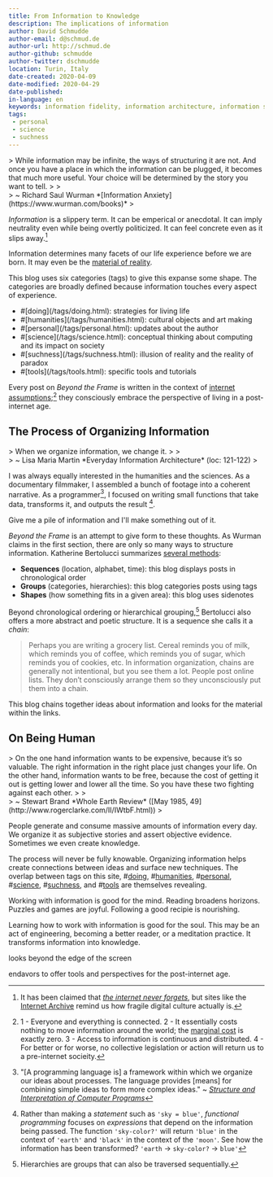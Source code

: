 ```yaml
---
title: From Information to Knowledge
description: The implications of information
author: David Schmudde
author-email: d@schmud.de
author-url: http://schmud.de
author-github: schmudde
author-twitter: dschmudde
location: Turin, Italy
date-created: 2020-04-09
date-modified: 2020-04-29
date-published:
in-language: en
keywords: information fidelity, information architecture, information science, informatics, computer science
tags:
 - personal
 - science
 - suchness
---
```


<div class="epigraph">
> While information may be infinite, the ways of structuring it are not. And once you have a place in which the information can be plugged, it becomes that much more useful. Your choice will be determined by the story you want to tell.
>
> <footer>
> ~ Richard Saul Wurman *[Information Anxiety](https://www.wurman.com/books)*
> </footer>
</div>

*Information* is a slippery term. It can be emperical or anecdotal. It can imply neutrality even while being overtly politicized. It can feel concrete even as it slips away.[^internet]

[^internet]: It has been claimed that [*the internet never forgets*](https://www.independent.co.uk/student/istudents/the-internet-never-forgets-so-be-careful-what-you-put-on-it-8787706.html), but sites like the [Internet Archive](https://archive.org/) remind us how fragile digital culture actually is.

Information determines many facets of our life experience before we are born. It may even be the [material of reality](https://blogs.scientificamerican.com/cross-check/why-information-cant-be-the-basis-of-reality/).

This blog uses six categories (tags) to give this expanse some shape. The categories are broadly defined because information touches every aspect of experience.

<ul class="fa-ul">
    <li><i class="fa-li fa fa-tag"></i>#[doing](/tags/doing.html): strategies for living life</li>
    <li><i class="fa-li fa fa-tag"></i>#[humanities](/tags/humanities.html): cultural objects and art making</li>
    <li><i class="fa-li fa fa-tag"></i>#[personal](/tags/personal.html): updates about the author</li>
    <li><i class="fa-li fa fa-tag"></i>#[science](/tags/science.html): conceptual thinking about computing and its impact on society</li>
    <li><i class="fa-li fa fa-tag"></i>#[suchness](/tags/suchness.html): illusion of reality and the reality of paradox</li>
    <li><i class="fa-li fa fa-tag"></i>#[tools](/tags/tools.html): specific tools and tutorials</li>
</ul>

Every post on *Beyond the Frame* is written in the context of [internet assumptions](https://stratechery.com/2020/zero-trust-information/);[^assumptions] they consciously embrace the perspective of living in a post-internet age.

[^assumptions]: 1 - Everyone and everything is connected. 2 - It essentially costs nothing to move information around the world; the [marginal cost](https://economicsconcepts.com/marginal_cost.htm) is exactly zero. 3 - Access to information is continuous and distributed. 4 - For better or for worse, no collective legislation or action will return us to a pre-internet socieity.

## The Process of Organizing Information

<div class="epigraph">
>  When we organize information, we change it.
>
> <footer>
> ~ Lisa Maria Martin *Everyday Information Architecture* (loc: 121-122)
> </footer>
</div>

I was always equally interested in the humanities and the sciences. As a documentary filmmaker, I assembled a bunch of footage into a coherent narrative. As a programmer[^sicp], I focused on writing small functions that take data, transforms it, and outputs the result [^functional].

[^sicp]: "[A programming language is] a framework within which we organize our ideas about processes. The language provides [means] for combining simple ideas to form more complex ideas." ~ *[Structure and Interpretation of Computer Programs](https://mitpress.mit.edu/sites/default/files/sicp/full-text/book/book-Z-H-10.html#%_sec_1.1)*
[^functional]: Rather than making a *statement* such as `'sky = blue'`, *functional programming* focuses on *expressions* that depend on the information being passed. The function `'sky-color?'` will return `'blue'` in the context of `'earth'` and `'black'` in the context of the `'moon'`. See how the information has been transformed? `'earth` &rarr; `sky-color?` &rarr; `blue'`

Give me a pile of information and I'll make something out of it.

*Beyond the Frame* is an attempt to give form to these thoughts. As Wurman claims in the first section, there are only so many ways to structure information. Katherine Bertolucci summarizes [several methods](http://www.isisinform.com/unlatched-richard-saul-wurman%E2%80%99s-theory-of-limitations/):

- **Sequences** (location, alphabet, time): this blog displays posts in chronological order
- **Groups** (categories, hierarchies): this blog categories posts using tags
- **Shapes** (how something fits in a given area): this blog uses sidenotes

Beyond chronological ordering or hierarchical grouping,[^hierarchy] Bertolucci also offers a more abstract and poetic structure. It is a sequence she calls it a *chain*:

[^hierarchy]: Hierarchies are groups that can also be traversed sequentially.

> Perhaps you are writing a grocery list. Cereal reminds you of milk, which reminds you of coffee, which reminds you of sugar, which reminds you of cookies, etc. In information organization, chains are generally not intentional, but you see them a lot. People post online lists.  They don’t consciously arrange them so they unconsciously put them into a chain.

This blog chains together ideas about information and looks for the material within the links.

## On Being Human

<div class="epigraph">
> On the one hand information wants to be expensive, because it’s so valuable. The right information in the right place just changes your life. On the other hand, information wants to be free, because the cost of getting it out is getting lower and lower all the time. So you have these two fighting against each other.
>
> <footer>
> ~ Stewart Brand *Whole Earth Review* ([May 1985, 49](http://www.rogerclarke.com/II/IWtbF.html))
> </footer>
</div>

People generate and consume massive amounts of information every day. We organize it as subjective stories and assert objective evidence. Sometimes we even create knowledge.

The process will never be fully knowable. Organizing information helps create connections between ideas and surface new techniques. The overlap between tags on this site, #[doing](/tags/doing.html), #[humanities](/tags/humanities.html), #[personal](/tags/personal.html), #[science](/tags/science.html), #[suchness](/tags/suchness.html), and #[tools](/tags/tools.html) are themselves revealing.

Working with information is good for the mind. Reading broadens horizons. Puzzles and games are joyful. Following a good recipie is nourishing.

Learning how to work with information is good for the soul. This may be an act of engineering, becoming a better reader, or a meditation practice. It transforms information into knowledge.

looks beyond the edge of the screen

endavors to offer tools and perspectives for the post-internet age.
